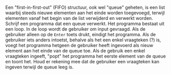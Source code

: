 Een "first-in-first-out" (FIFO) structuur, ook wel
"queue" geheten, is een list waarbij steeds nieuwe elementen aan het
einde worden toegevoegd, terwijl elementen vanaf het begin van de list
verwijderd en verwerkt worden. Schrijf een programma dat een queue
verwerkt. Het programma bestaat uit een loop. In de loop wordt de
gebruiker om input gevraagd. Als de gebruiker alleen op de `Enter` toets
drukt, eindigt het programma. Als de gebruiker iets anders intoetst,
behalve als het een enkel vraagteken ($?$) is, voegt het programma
hetgeen de gebruiker heeft ingevoerd als nieuw element aan het einde van
de queue toe. Als de gebruik een enkel vraagteken ingeeft, "popt" het
programma het eerste element van de queue en toont het. Houd er rekening
mee dat de gebruiker een vraagteken kan ingeven terwijl de queue leeg
is.
